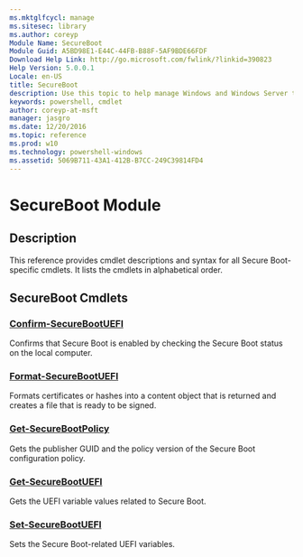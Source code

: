 ```yaml
---
ms.mktglfcycl: manage
ms.sitesec: library
ms.author: coreyp
Module Name: SecureBoot
Module Guid: A5BD98E1-E44C-44FB-B88F-5AF9BDE66FDF
Download Help Link: http://go.microsoft.com/fwlink/?linkid=390823
Help Version: 5.0.0.1
Locale: en-US
title: SecureBoot
description: Use this topic to help manage Windows and Windows Server technologies with Windows PowerShell.
keywords: powershell, cmdlet
author: coreyp-at-msft
manager: jasgro
ms.date: 12/20/2016
ms.topic: reference
ms.prod: w10
ms.technology: powershell-windows
ms.assetid: 5069B711-43A1-412B-B7CC-249C39814FD4
---
```


# SecureBoot Module
## Description
This reference provides cmdlet descriptions and syntax for all Secure Boot-specific cmdlets. It lists the cmdlets in alphabetical order.

## SecureBoot Cmdlets
### [Confirm-SecureBootUEFI](./confirm-securebootuefi.md)
Confirms that Secure Boot is enabled by checking the Secure Boot status on the local computer.

### [Format-SecureBootUEFI](./format-securebootuefi.md)
Formats certificates or hashes into a content object that is returned and creates a file that is ready to be signed.

### [Get-SecureBootPolicy](./get-securebootpolicy.md)
Gets the publisher GUID and the policy version of the Secure Boot configuration policy.

### [Get-SecureBootUEFI](./get-securebootuefi.md)
Gets the UEFI variable values related to Secure Boot.

### [Set-SecureBootUEFI](./set-securebootuefi.md)
Sets the Secure Boot-related UEFI variables.



